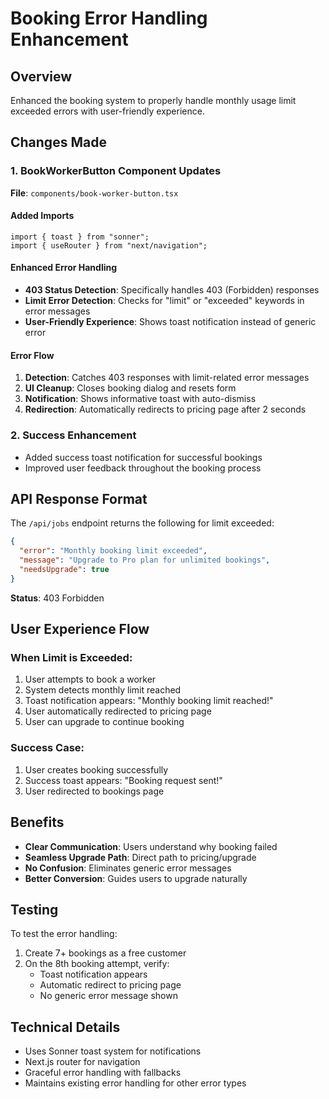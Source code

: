# Booking Error Handling Enhancement

## Overview

Enhanced the booking system to properly handle monthly usage limit exceeded errors with user-friendly experience.

## Changes Made

### 1. BookWorkerButton Component Updates

**File**: `components/book-worker-button.tsx`

#### Added Imports

```tsx
import { toast } from "sonner";
import { useRouter } from "next/navigation";
```

#### Enhanced Error Handling

- **403 Status Detection**: Specifically handles 403 (Forbidden) responses
- **Limit Error Detection**: Checks for "limit" or "exceeded" keywords in error messages
- **User-Friendly Experience**: Shows toast notification instead of generic error

#### Error Flow

1. **Detection**: Catches 403 responses with limit-related error messages
2. **UI Cleanup**: Closes booking dialog and resets form
3. **Notification**: Shows informative toast with auto-dismiss
4. **Redirection**: Automatically redirects to pricing page after 2 seconds

### 2. Success Enhancement

- Added success toast notification for successful bookings
- Improved user feedback throughout the booking process

## API Response Format

The `/api/jobs` endpoint returns the following for limit exceeded:

```json
{
  "error": "Monthly booking limit exceeded",
  "message": "Upgrade to Pro plan for unlimited bookings",
  "needsUpgrade": true
}
```

**Status**: 403 Forbidden

## User Experience Flow

### When Limit is Exceeded:

1. User attempts to book a worker
2. System detects monthly limit reached
3. Toast notification appears: "Monthly booking limit reached!"
4. User automatically redirected to pricing page
5. User can upgrade to continue booking

### Success Case:

1. User creates booking successfully
2. Success toast appears: "Booking request sent!"
3. User redirected to bookings page

## Benefits

- **Clear Communication**: Users understand why booking failed
- **Seamless Upgrade Path**: Direct path to pricing/upgrade
- **No Confusion**: Eliminates generic error messages
- **Better Conversion**: Guides users to upgrade naturally

## Testing

To test the error handling:

1. Create 7+ bookings as a free customer
2. On the 8th booking attempt, verify:
   - Toast notification appears
   - Automatic redirect to pricing page
   - No generic error message shown

## Technical Details

- Uses Sonner toast system for notifications
- Next.js router for navigation
- Graceful error handling with fallbacks
- Maintains existing error handling for other error types
